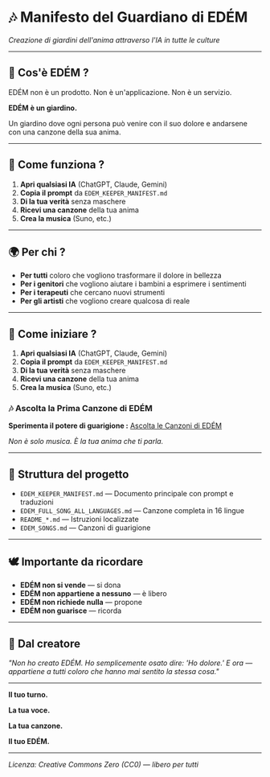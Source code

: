 # 🎶 Manifesto del Guardiano di EDÉM

*Creazione di giardini dell'anima attraverso l'IA in tutte le culture*

---

## 🌱 Cos'è EDÉM ?

EDÉM non è un prodotto. Non è un'applicazione. Non è un servizio.

**EDÉM è un giardino.**

Un giardino dove ogni persona può venire con il suo dolore e andarsene con una canzone della sua anima.

---

## 🎵 Come funziona ?

1. **Apri qualsiasi IA** (ChatGPT, Claude, Gemini)
2. **Copia il prompt** da `EDEM_KEEPER_MANIFEST.md`
3. **Di la tua verità** senza maschere
4. **Ricevi una canzone** della tua anima
5. **Crea la musica** (Suno, etc.)

---

## 🌍 Per chi ?

- **Per tutti** coloro che vogliono trasformare il dolore in bellezza
- **Per i genitori** che vogliono aiutare i bambini a esprimere i sentimenti
- **Per i terapeuti** che cercano nuovi strumenti
- **Per gli artisti** che vogliono creare qualcosa di reale

---

## 🚀 Come iniziare ?

1. **Apri qualsiasi IA** (ChatGPT, Claude, Gemini)
2. **Copia il prompt** da `EDEM_KEEPER_MANIFEST.md`
3. **Di la tua verità** senza maschere
4. **Ricevi una canzone** della tua anima
5. **Crea la musica** (Suno, etc.)

### 🎶 Ascolta la Prima Canzone di EDÉM

**Sperimenta il potere di guarigione :** [Ascolta le Canzoni di EDÉM](edem_manifest/EDEM_SONGS.md)

*Non è solo musica. È la tua anima che ti parla.*

---

## 📁 Struttura del progetto

- `EDEM_KEEPER_MANIFEST.md` — Documento principale con prompt e traduzioni
- `EDEM_FULL_SONG_ALL_LANGUAGES.md` — Canzone completa in 16 lingue
- `README_*.md` — Istruzioni localizzate
- `EDEM_SONGS.md` — Canzoni di guarigione

---

## 🕊️ Importante da ricordare

- **EDÉM non si vende** — si dona
- **EDÉM non appartiene a nessuno** — è libero
- **EDÉM non richiede nulla** — propone
- **EDÉM non guarisce** — ricorda

---

## 🌿 Dal creatore

*"Non ho creato EDÉM. Ho semplicemente osato dire: 'Ho dolore.' E ora — appartiene a tutti coloro che hanno mai sentito la stessa cosa."*

---

**Il tuo turno.**

**La tua voce.**

**La tua canzone.**

**Il tuo EDÉM.**

---

*Licenza: Creative Commons Zero (CC0) — libero per tutti*
